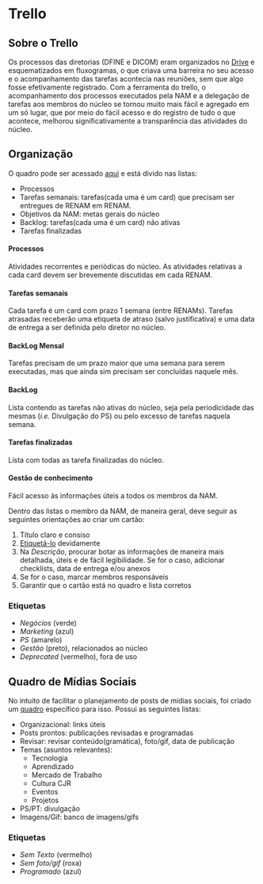 # Trello

## Sobre o Trello

Os processos das diretorias \(DFINE e DICOM\) eram organizados no [Drive](https://drive.google.com/open?id=0B8mGD20wKKSHdUJxQ0NUQ2JORFU) e esquematizados em fluxogramas, o que criava uma barreira no seu acesso e o acompanhamento das tarefas acontecia nas reuniões, sem que algo fosse efetivamente registrado. Com a ferramenta do trello, o acompanhamento dos processos executados pela NAM e a delegação de tarefas aos membros do núcleo se tornou muito mais fácil e agregado em um só lugar, que por meio do fácil acesso e do registro de tudo o que acontece, melhorou significativamente a transparência das atividades do núcleo.

## Organização

O quadro pode ser acessado [aqui](https://trello.com/b/aM9Jzbxt/nam-2) e está divido nas listas:

* Processos
* Tarefas semanais: tarefas\(cada uma é um card\) que precisam ser entregues de RENAM em RENAM.
* Objetivos da NAM: metas gerais do núcleo
* Backlog: tarefas\(cada uma é um card\) não ativas
* Tarefas finalizadas

#### Processos

Atividades recorrentes e periódicas do núcleo. As atividades relativas a cada card devem ser brevemente discutidas em cada RENAM.

#### Tarefas semanais

Cada tarefa é um card com prazo 1 semana \(entre RENAMs\). Tarefas atrasadas receberão uma etiqueta de atraso \(salvo justificativa\) e uma data de entrega a ser definida pelo diretor no núcleo.

#### BackLog Mensal

Tarefas precisam de um prazo maior que uma semana para serem executadas, mas que ainda sim precisam ser concluídas naquele mês.

#### BackLog

Lista contendo as tarefas não ativas do núcleo, seja pela periodicidade das mesmas \(_i.e._ Divulgação do PS\) ou pelo excesso de tarefas naquela semana.

#### Tarefas finalizadas

Lista com todas as tarefa finalizadas do núcleo.

#### Gestão de conhecimento

Fácil acesso às informações úteis a todos os membros da NAM.

Dentro das listas o membro da NAM, de maneira geral, deve seguir as seguintes orientações ao criar um cartão:

1. Título claro e consiso
2. [Etiquetá-lo](trello.md#etiquetas) devidamente
3. Na _Descrição_, procurar botar as informações de maneira mais detalhada, úteis e de fácil legibilidade. Se for o caso, adicionar checklists, data de entrega e/ou anexos
4. Se for o caso, marcar membros responsáveis
5. Garantir que o cartão está no quadro e lista corretos

### Etiquetas

* _Negócios_ \(verde\)
* _Marketing_ \(azul\)
* _PS_ \(amarelo\)
* _Gestão_ \(preto\), relacionados ao núcleo
* _Deprecated_ \(vermelho\), fora de uso

## Quadro de Mídias Sociais

No intuito de facilitar o planejamento de posts de mídias sociais, foi criado um [quadro](https://trello.com/b/Iykw8MrT/nam-mídias-sociais) específico para isso. Possui as seguintes listas:

* Organizacional: links úteis
* Posts prontos: publicações revisadas e programadas
* Revisar: revisar conteúdo\(gramática\), foto/gif, data de publicação 
* Temas \(asuntos relevantes\):
  * Tecnologia
  * Aprendizado
  * Mercado de Trabalho
  * Cultura CJR
  * Eventos
  * Projetos
* PS/PT: divulgação
* Imagens/Gif: banco de imagens/gifs

### Etiquetas

* _Sem Texto_ \(vermelho\)
* _Sem foto/gif_ \(roxa\)
* _Programado_ \(azul\)

